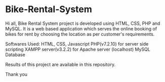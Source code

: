 # Bike-Rental-System
Hi all,
Bike Rental System project is developed using HTML, CSS, PHP and MySQL.
It is a web based application which serves the online booking of bikes for rent by choosing the location as per customer's requirements.

Softwares Used:
  HTML, CSS, Javascript
  PHP(v7.2.10) for server side scripting
  XAMPP server(v3.2.2) for Apache server (localhost)
  MySQL Database
  
Results of this project are available in this repository.

Thank you
